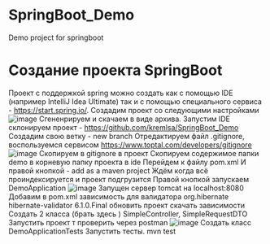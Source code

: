 # SpringBoot_Demo
Demo project for springboot

# Создание проекта SpringBoot
Проект с поддержкой spring можно создать как с помощью IDE (например IntelliJ Idea Ultimate) так и с помощью специального сервиса - https://start.spring.io/.
Создадим проект со следующими настройками
![image](https://user-images.githubusercontent.com/55805583/152954689-7161723c-eec6-4a64-a4f0-7cf101b31fc0.png)
Сгененрируем и скачаем в виде архива.
Запустим IDE склонируем проект - https://github.com/kremlsa/SpringBoot_Demo
Создадим свою ветку - new branch
Отредактируем файл .gitignore, воспользуемся сервисом https://www.toptal.com/developers/gitignore
![image](https://user-images.githubusercontent.com/55805583/152956003-9b3ca63d-0e1e-4e0f-99e8-9ae3c55dc821.png)
Скопируем в gitignore в проект
Скопируем содержимое папки demo в корневую папку проекта в ide
Перейдем к файлу pom.xml И правой кнопкой - add as a maven project
Ждём когда всё проиндексируется и проект подгрузится
Правой кнопкой запускаем DemoApplication
![image](https://user-images.githubusercontent.com/55805583/152958232-75c08c7b-bef5-409b-a3ee-821fc0981333.png)
Запущен сервер tomcat на localhost:8080
Добавим в pom.xml зависимость для валидатора
		<dependency>
			<groupId>org.hibernate</groupId>
			<artifactId>hibernate-validator</artifactId>
			<version>6.1.0.Final</version>
		</dependency>
обновить проект скачать зависимости
Создать 2 класса (брать здесь ) 
SimpleController, SimpleRequestDTO
Запустить проект т проверить через postman
![image](https://user-images.githubusercontent.com/55805583/152962033-d395ac4e-18c0-413b-b267-ae9a880bb277.png)
Создать класс DemoApplicationTests
Запустить тесты. mvn test


